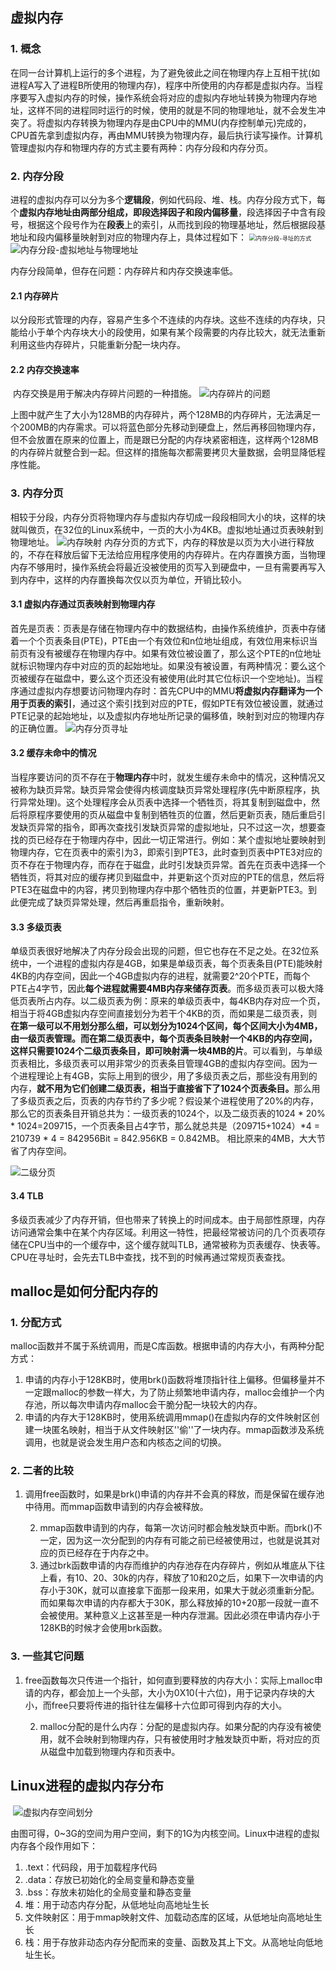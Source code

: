 

## 虚拟内存

### 1. 概念

​	在同一台计算机上运行的多个进程，为了避免彼此之间在物理内存上互相干扰(如进程A写入了进程B所使用的物理内存)，程序中所使用的内存都是虚拟内存。
​	当程序要写入虚拟内存的时候，操作系统会将对应的虚拟内存地址转换为物理内存地址，这样不同的进程同时运行的时候，使用的就是不同的物理地址，就不会发生冲突了。将虚拟内存转换为物理内存是由CPU中的MMU(内存控制单元)完成的，CPU首先拿到虚拟内存，再由MMU转换为物理内存，最后执行读写操作。
​	计算机管理虚拟内存和物理内存的方式主要有两种：内存分段和内存分页。

### 2. 内存分段

​	进程的虚拟内存可以分为多个**逻辑段**，例如代码段、堆、栈。内存分段方式下，每个**虚拟内存地址由两部分组成，即段选择因子和段内偏移量**，段选择因子中含有段号，根据这个段号作为在**段表**上的索引，从而找到段的物理基地址，然后根据段基地址和段内偏移量映射到对应的物理内存上，具体过程如下： <img src="https://cdn.jsdelivr.net/gh/xiaolincoder/ImageHost/%E6%93%8D%E4%BD%9C%E7%B3%BB%E7%BB%9F/%E5%86%85%E5%AD%98%E7%AE%A1%E7%90%86/6-%E5%88%86%E6%AE%B5%E5%AF%BB%E5%9D%80.jpg" alt="内存分段-寻址的方式" style="zoom: 67%;" /> ![内存分段-虚拟地址与物理地址](https://cdn.jsdelivr.net/gh/xiaolincoder/ImageHost/%E6%93%8D%E4%BD%9C%E7%B3%BB%E7%BB%9F/%E5%86%85%E5%AD%98%E7%AE%A1%E7%90%86/7-%E5%88%86%E6%AE%B5%E5%AF%BB%E5%9D%80-%E4%BE%8B%E5%AD%90.jpg)  

内存分段简单，但存在问题：内存碎片和内存交换速率低。

#### 2.1 内存碎片

​	以分段形式管理的内存，容易产生多个不连续的内存块。这些不连续的内存块，只能给小于单个内存块大小的段使用，如果有某个段需要的内存比较大，就无法重新利用这些内存碎片，只能重新分配一块内存。

#### 2.2 内存交换速率

​	内存交换是用于解决内存碎片问题的一种措施。 ![内存碎片的问题](https://cdn.jsdelivr.net/gh/xiaolincoder/ImageHost/%E6%93%8D%E4%BD%9C%E7%B3%BB%E7%BB%9F/%E5%86%85%E5%AD%98%E7%AE%A1%E7%90%86/8-%E5%88%86%E6%AE%B5-%E5%86%85%E5%AD%98%E7%A2%8E%E7%89%87.jpg) 

​	上图中就产生了大小为128MB的内存碎片，两个128MB的内存碎片，无法满足一个200MB的内存需求。可以将蓝色部分先移动到硬盘上，然后再移回物理内存，但不会放置在原来的位置上，而是跟已分配的内存块紧密相连，这样两个128MB的内存碎片就整合到一起。但这样的措施每次都需要拷贝大量数据，会明显降低程序性能。

### 3. 内存分页

​	相较于分段，内存分页将物理内存与虚拟内存切成一段段相同大小的块，这样的块就叫做页，在32位的Linux系统中，一页的大小为4KB。虚拟地址通过页表映射到物理地址。 ![内存映射](https://cdn.jsdelivr.net/gh/xiaolincoder/ImageHost/%E6%93%8D%E4%BD%9C%E7%B3%BB%E7%BB%9F/%E5%86%85%E5%AD%98%E7%AE%A1%E7%90%86/9-%E5%88%86%E9%A1%B5.jpg)
​	内存分页的方式下，内存的释放是以页为大小进行释放的，不存在释放后留下无法给应用程序使用的内存碎片。在内存置换方面，当物理内存不够用时，操作系统会将最近没被使用的页写入到硬盘中，一旦有需要再写入到内存中，这样的内存置换每次仅以页为单位，开销比较小。

#### 3.1 虚拟内存通过页表映射到物理内存

​	首先是页表：页表是存储在物理内存中的数据结构，由操作系统维护，页表中存储着一个个页表条目(PTE)，PTE由一个有效位和n位地址组成，有效位用来标识当前页有没有被缓存在物理内存中。如果有效位被设置了，那么这个PTE的n位地址就标识物理内存中对应的页的起始地址。如果没有被设置，有两种情况：要么这个页被缓存在磁盘中，要么这个页还没有被使用(此时其它位标识一个空地址)。
​	当程序通过虚拟内存想要访问物理内存时：首先CPU中的MMU**将虚拟内存翻译为一个用于页表的索引**，通过这个索引找到对应的PTE，假如PTE有效位被设置，就通过PTE记录的起始地址，以及虚拟内存地址所记录的偏移值，映射到对应的物理内存的正确位置。 ![内存分页寻址](https://cdn.jsdelivr.net/gh/xiaolincoder/ImageHost/%E6%93%8D%E4%BD%9C%E7%B3%BB%E7%BB%9F/%E5%86%85%E5%AD%98%E7%AE%A1%E7%90%86/11-%E5%88%86%E9%A1%B5%E5%AF%BB%E5%9D%80.jpg) 

#### 3.2 缓存未命中的情况

​	当程序要访问的页不存在于**物理内存**中时，就发生缓存未命中的情况，这种情况又被称为缺页异常。缺页异常会使得内核调度缺页异常处理程序(先中断原程序，执行异常处理)。这个处理程序会从页表中选择一个牺牲页，将其复制到磁盘中，然后将原程序要使用的页从磁盘中复制到牺牲页的位置，然后更新页表，随后重启引发缺页异常的指令，即再次查找引发缺页异常的虚拟地址，只不过这一次，想要查找的页已经存在于物理内存中，因此一切正常进行。
​	例如：某个虚拟地址要映射到物理内存，它在页表中的索引为3，即索引到PTE3，此时查到页表中PTE3对应的页不存在于物理内存，而存在于磁盘，此时引发缺页异常。首先在页表中选择一个牺牲页，将其对应的缓存拷贝到磁盘中，并更新这个页对应的PTE的信息，然后将PTE3在磁盘中的内容，拷贝到物理内存中那个牺牲页的位置，并更新PTE3。到此便完成了缺页异常处理，然后再重启指令，重新映射。

#### 3.3 多级页表

​	单级页表很好地解决了内存分段会出现的问题，但它也存在不足之处。在32位系统中，一个进程的虚拟内存是4GB，如果是单级页表，每个页表条目(PTE)能映射4KB的内存空间，因此一个4GB虚拟内存的进程，就需要2^20个PTE，而每个PTE占4字节，因此**每个进程就需要4MB内存来储存页表**。
​	而多级页表可以极大降低页表所占内存。以二级页表为例：原来的单级页表中，每4KB内存对应一个页，相当于将4GB虚拟内存空间直接划分为若干个4KB的页，而如果是二级页表，则**在第一级可以不用划分那么细，可以划分为1024个区间，每个区间大小为4MB，由一级页表管理。而在第二级页表中，每个页表条目映射一个4KB的内存空间，这样只需要1024个二级页表条目，即可映射满一块4MB的片**。
​	可以看到，与单级页表相比，多级页表可以用非常少的页表条目管理4GB的虚拟内存空间。因为一个进程理论上有4GB，实际上用到的很少，用了多级页表之后，那些没有用到的内存，**就不用为它们创建二级页表，相当于直接省下了1024个页表条目。**
​	那么用了多级页表之后，页表的内存节约了多少呢？假设某个进程使用了20%的内存，那么它的页表条目开销总共为：一级页表的1024个，以及二级页表的1024 * 20% * 1024=209715，一个页表条目占4字节，那么就总共是（209715+1024）*4 = 210739 * 4  = 842956Bit = 842.956KB = 0.842MB。 相比原来的4MB，大大节省了内存空间。 

 ![二级分页](https://cdn.jsdelivr.net/gh/xiaolincoder/ImageHost/%E6%93%8D%E4%BD%9C%E7%B3%BB%E7%BB%9F/%E5%86%85%E5%AD%98%E7%AE%A1%E7%90%86/13-%E4%BA%8C%E7%BA%A7%E9%A1%B5%E8%A1%A8.jpg) 

#### 3.4 TLB

​	多级页表减少了内存开销，但也带来了转换上的时间成本。由于局部性原理，内存访问通常会集中在某个内存区域。利用这一特性，把最经常被访问的几个页表项存储在CPU当中的一个缓存中，这个缓存就叫TLB，通常被称为页表缓存、快表等。
​	CPU在寻址时，会先去TLB中查找，找不到的时候再通过常规页表查找。

## malloc是如何分配内存的

### 1. 分配方式

​	malloc函数并不属于系统调用，而是C库函数。根据申请的内存大小，有两种分配方式：

1.  申请的内存小于128KB时，使用brk()函数将堆顶指针往上偏移。但偏移量并不一定跟malloc的参数一样大，为了防止频繁地申请内存，malloc会维护一个内存池，所以每次申请内存malloc会干脆分配一块较大的内存。
2.  申请的内存大于128KB时，使用系统调用mmap()在虚拟内存的文件映射区创建一块匿名映射，相当于从文件映射区''偷''了一块内存。mmap函数涉及系统调用，也就是说会发生用户态和内核态之间的切换。

### 2. 二者的比较

1. 调用free函数时，如果是brk()申请的内存并不会真的释放，而是保留在缓存池中待用。而mmap函数申请到的内存会被释放。

 	2. mmap函数申请到的内存，每第一次访问时都会触发缺页中断。而brk()不一定，因为这一次分配到的内存有可能之前已经被使用过，也就是说其对应的页已经存在于内存之中。
 	3. 通过brk函数申请的内存而维护的内存池存在内存碎片，例如从堆底从下往上看，有10、20、30k的内存，释放了10和20之后，如果下一次申请的内存小于30K，就可以直接拿下面那一段来用，如果大于就必须重新分配。而如果每次申请的内存都大于30K，那么释放掉的10+20那一段就一直不会被使用。某种意义上这甚至是一种内存泄漏。因此必须在申请内存小于128KB的时候才会使用brk函数。

### 3. 一些其它问题

1. free函数每次只传进一个指针，如何直到要释放的内存大小：实际上malloc申请的内存，都会加上一个头部，大小为0X10(十六位)，用于记录内存块的大小，而free只要将传进的指针往左偏移十六位即可得到内存的大小。

 	2. malloc分配的是什么内存：分配的是虚拟内存。如果分配的内存没有被使用，就不会映射到物理内存，只有被使用时才触发缺页中断，将对应的页从磁盘中加载到物理内存和页表中。

## Linux进程的虚拟内存分布

​	 ![虚拟内存空间划分](https://cdn.jsdelivr.net/gh/xiaolincoder/ImageHost/%E6%93%8D%E4%BD%9C%E7%B3%BB%E7%BB%9F/%E5%86%85%E5%AD%98%E7%AE%A1%E7%90%86/22-%E8%BF%9B%E7%A8%8B%E7%A9%BA%E9%97%B4%E7%BB%93%E6%9E%84.jpg) 

由图可得，0~3G的空间为用户空间，剩下的1G为内核空间。Linux中进程的虚拟内存各个段作用如下：

1.   .text：代码段，用于加载程序代码
2.  .data：存放已初始化的全局变量和静态变量
3.  .bss：存放未初始化的全局变量和静态变量
4.  堆：用于动态内存分配，从低地址向高地址生长
5.  文件映射区：用于mmap映射文件、加载动态库的区域，从低地址向高地址生长
6.  栈：用于存放非动态内存分配而来的变量、函数及其上下文。从高地址向低地址生长。